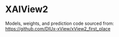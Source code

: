 # XAIView2

Models, weights, and prediction code sourced from: https://github.com/DIUx-xView/xView2_first_place
